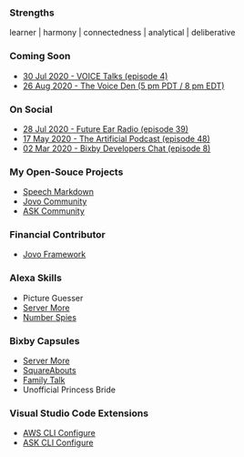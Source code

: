 ### Strengths
learner | harmony | connectedness | analytical | deliberative

### Coming Soon
- [30 Jul 2020 - VOICE Talks (episode 4)](https://www.voicesummit.ai/talks?utm_campaign=VOICE%20Talks&utm_content=135566350&utm_medium=social&utm_source=twitter&hss_channel=tw-975463310496641024)
- [26 Aug 2020 - The Voice Den (5 pm PDT / 8 pm EDT)](https://alexaincanada.ca/the-voice-den/)

### On Social
- [28 Jul 2020 - Future Ear Radio (episode 39)](https://futurear.co/2020/07/28/039-mark-tucker-top-5-takeaways-from-alexa-live-2020/)
- [17 May 2020 - The Artificial Podcast (episode 48)](https://anchor.fm/the-artificial-podcast/episodes/48-Mark-Tucker--Developing-for-Voice-Tips--Tactics--Strategies--and-Speech-Markdown-ee6f15)
- [02 Mar 2020 - Bixby Developers Chat (episode 8)](https://www.buzzsprout.com/793529/3030607-voice-development-speech-markdown-and-jovo-with-mark-tucker)

### My Open-Souce Projects
- [Speech Markdown](https://www.speechmarkdown.org)
- [Jovo Community](https://github.com/jovo-community)
- [ASK Community](https://github.com/ask-community)

### Financial Contributor
- [Jovo Framework](https://opencollective.com/jovo-framework)

### Alexa Skills
- Picture Guesser
- [Server More](https://servemore.shazaml.com/)
- [Number Spies](https://numberspies.com/)

### Bixby Capsules
- [Server More](https://servemore.shazaml.com/)
- [SquareAbouts](https://squareabouts.shazaml.com/)
- [Family Talk](https://familytalk.shazaml.com/)
- Unofficial Princess Bride

### Visual Studio Code Extensions
- [AWS CLI Configure](https://marketplace.visualstudio.com/items?itemName=mark-tucker.aws-cli-configure)
- [ASK CLI Configure](https://marketplace.visualstudio.com/items?itemName=mark-tucker.ask-cli-configure)
